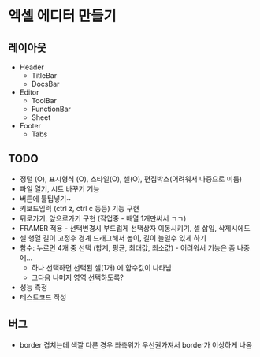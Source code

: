 # 엑셀 에디터 만들기

## 레이아웃

- Header
  - TitleBar
  - DocsBar
- Editor
  - ToolBar
  - FunctionBar
  - Sheet
- Footer
  - Tabs

## TODO 
- 정렬 (O), 표시형식 (O), 스타일(O), 셀(O), 편집박스(어려워서 나중으로 미룸)
- 파일 열기, 시트 바꾸기 기능
- 버튼에 툴팁넣기~
- 키보드입력 (ctrl z, ctrl c 등등) 기능 구현
- 뒤로가기, 앞으로가기 구현 (작업중 - 배열 1개만써서 ㄱㄱ)
- FRAMER 적용 - 선택변경시 부드럽게 선택상자 이동시키기, 셀 삽입, 삭제시에도
- 셀 행열 길이 고정후 경계 드래그해서 높이, 길이 늘일수 있게 하기
- 함수: 누르면 4개 중 선택 (합계, 평균, 최대값, 최소값) - 어려워서 기능은 좀 나중에...
  - 하나 선택하면 선택된 셀(1개) 에 함수값이 나타남
  - 그다음 나머지 영역 선택하도록?
- 성능 측정
- 테스트코드 작성

## 버그

- border 겹치는데 색깔 다른 경우 좌측위가 우선권가져서 border가 이상하게 나옴